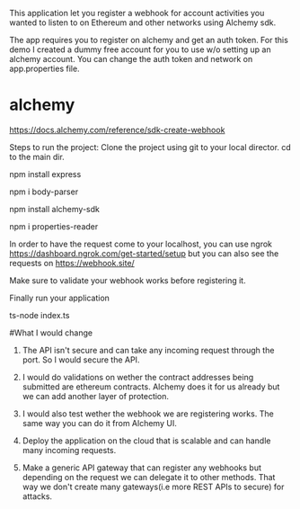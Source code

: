 
This application let you register a webhook for account activities you wanted to listen to on Ethereum and other networks using Alchemy sdk. 

The app requires you to register on alchemy and get an auth token. For this demo I created a dummy free account for you to use w/o setting up an alchemy account. You can change the auth token and network on app.properties file.

# alchemy
https://docs.alchemy.com/reference/sdk-create-webhook 

Steps to run the project: 
Clone the project using git to your local director. 
cd to the main dir.

npm install express

npm i body-parser

npm install alchemy-sdk

npm i properties-reader

In order to have the request come to your localhost, you can use ngrok https://dashboard.ngrok.com/get-started/setup but you can also see the requests on https://webhook.site/ 

Make sure to validate your webhook works before registering it.

Finally run your application

ts-node index.ts

#What I would change
1) The API isn't secure and can take any incoming request through the port. So I would secure the API.

2) I would do validations on wether the contract addresses being submitted are ethereum contracts. Alchemy does it for us already but we can add another layer of protection.
3) I would also test wether the webhook we are registering works.
The same way you can do it from Alchemy UI.
4) Deploy the application on the cloud that is scalable and can handle many incoming requests.
5) Make a generic API gateway that can register any webhooks but depending on the request we can delegate it to other methods. That way we don't create many gateways(i.e more REST APIs to secure) for attacks.